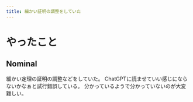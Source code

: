 ```yaml
---
title: 細かい証明の調整をしていた
---
```


# やったこと

## Nominal

細かい定理の証明の調整などをしていた。
ChatGPTに読ませていい感じにならないかなぁと試行錯誤している。
分かっているようで分かっていないのが大変難しい。
